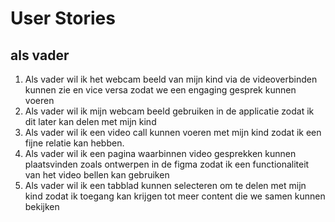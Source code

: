 # User Stories

## als vader

1. Als vader wil ik het webcam beeld van mijn kind via de videoverbinden kunnen zie en vice versa zodat we een engaging gesprek kunnen voeren
2. Als vader wil ik mijn webcam beeld gebruiken in de applicatie zodat ik dit later kan delen met mijn kind
3. Als vader wil ik een video call kunnen voeren met mijn kind zodat ik een fijne relatie kan hebben.
4. Als vader wil ik een pagina waarbinnen video gesprekken kunnen plaatsvinden zoals ontwerpen in de figma zodat ik een functionaliteit van het video bellen kan gebruiken
5. Als vader wil ik een tabblad kunnen selecteren om te delen met mijn kind zodat ik toegang kan krijgen tot meer content die we samen kunnen bekijken


